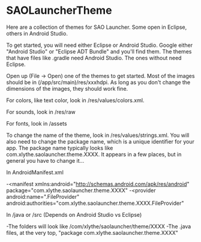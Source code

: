 SAOLauncherTheme
================

Here are a collection of themes for SAO Launcher. Some open in Eclipse, others in Android Studio.

To get started, you will need either Eclipse or Android Studio. Google either "Android Studio" or "Eclipse ADT Bundle" and you'll find them. The themes that have files like .gradle need Android Studio. The ones without need Eclipse.

Open up (File -> Open) one of the themes to get started. Most of the images should be in (/app/src/main)/res/xxxhdpi. As long as you don't change the dimensions of the images, they should work fine.

For colors, like text color, look in /res/values/colors.xml.

For sounds, look in /res/raw

For fonts, look in /assets

To change the name of the theme, look in /res/values/strings.xml. You will also need to change the package name, which is a unique identifier for your app. The package name typically looks like com.xlythe.saolauncher.theme.XXXX. It appears in a few places, but in general you have to change it...

In AndroidManifest.xml

-<manifest xmlns:android="http://schemas.android.com/apk/res/android"
    package="com.xlythe.saolauncher.theme.XXXX"
-<provider
    android:name=".FileProvider"
    android:authorities="com.xlythe.saolauncher.theme.XXXX.FileProvider"

In /java or /src (Depends on Android Studio vs Eclipse)

-The folders will look like /com/xlythe/saolauncher/theme/XXXX
-The .java files, at the very top, "package com.xlythe.saolauncher.theme.XXXX"